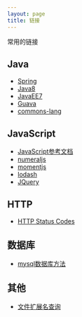 ```yaml
---
layout: page
title: 链接
---
```


常用的链接

Java
----
- [Spring](/spring-doc.html)
- [Java8](https://docs.oracle.com/javase/8/docs/api/)
- [JavaEE7](https://docs.oracle.com/javaee/7/api/)
- [Guava](https://google.github.io/guava/releases/20.0/api/docs/)
- [commons-lang](https://commons.apache.org/proper/commons-lang/javadocs/api-release/index.html)


JavaScript
----------
- [JavaScript参考文档](https://developer.mozilla.org/zh-CN/docs/Web/JavaScript/Reference)
- [numeraljs](http://numeraljs.com/)
- [momentjs](http://momentjs.com/)
- [lodash](https://lodash.com)
- [JQuery](http://www.jquery123.com/)


HTTP
----
- [HTTP Status Codes](http://www.restapitutorial.com/httpstatuscodes.html)


数据库
----
- [mysql数据库方法](https://dev.mysql.com/doc/refman/5.7/en/func-op-summary-ref.html)


其他
---
- [文件扩展名查询](http://filext.com/)
